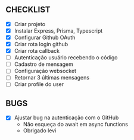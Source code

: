 ## CHECKLIST

- [x] Criar projeto
- [x] Instalar Express, Prisma, Typescript
- [x] Configurar Github OAuth
- [x] Criar rota login github
- [x] Criar rota callback
- [ ] Autenticação usuário recebendo o código
- [ ] Cadastro de mensagem
- [ ] Configuração websocket
- [ ] Retornar 3 últimas mensagens
- [ ] Criar profile do user

## BUGS

- [x] Ajustar bug na autenticação com o GitHub
  - Não esqueça do await em async functions
  - Obrigado levi
